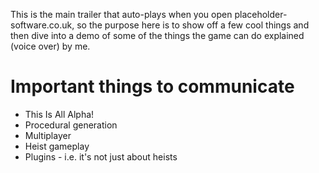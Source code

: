 This is the main trailer that auto-plays when you open placeholder-software.co.uk, so the purpose here is to show off a few cool things and then dive into a demo of some of the things the game can do explained (voice over) by me.

# Important things to communicate
 - This Is All Alpha!
 - Procedural generation
 - Multiplayer
 - Heist gameplay
 - Plugins - i.e. it's not just about heists
 
